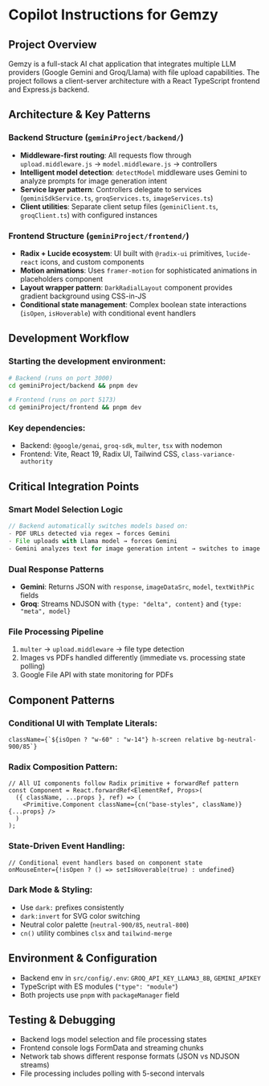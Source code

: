# Copilot Instructions for Gemzy

## Project Overview

Gemzy is a full-stack AI chat application that integrates multiple LLM providers (Google Gemini and Groq/Llama) with file upload capabilities. The project follows a client-server architecture with a React TypeScript frontend and Express.js backend.

## Architecture & Key Patterns

### Backend Structure (`geminiProject/backend/`)

- **Middleware-first routing**: All requests flow through `upload.middleware.js` → `model.middleware.js` → controllers
- **Intelligent model detection**: `detectModel` middleware uses Gemini to analyze prompts for image generation intent
- **Service layer pattern**: Controllers delegate to services (`geminiSdkService.ts`, `groqServices.ts`, `imageServices.ts`)
- **Client utilities**: Separate client setup files (`geminiClient.ts`, `groqClient.ts`) with configured instances

### Frontend Structure (`geminiProject/frontend/`)

- **Radix + Lucide ecosystem**: UI built with `@radix-ui` primitives, `lucide-react` icons, and custom components
- **Motion animations**: Uses `framer-motion` for sophisticated animations in placeholders component
- **Layout wrapper pattern**: `DarkRadialLayout` component provides gradient background using CSS-in-JS
- **Conditional state management**: Complex boolean state interactions (`isOpen`, `isHoverable`) with conditional event handlers

## Development Workflow

### Starting the development environment:

```bash
# Backend (runs on port 3000)
cd geminiProject/backend && pnpm dev

# Frontend (runs on port 5173)
cd geminiProject/frontend && pnpm dev
```

### Key dependencies:

- Backend: `@google/genai`, `groq-sdk`, `multer`, `tsx` with nodemon
- Frontend: Vite, React 19, Radix UI, Tailwind CSS, `class-variance-authority`

## Critical Integration Points

### Smart Model Selection Logic

```typescript
// Backend automatically switches models based on:
- PDF URLs detected via regex → forces Gemini
- File uploads with Llama model → forces Gemini
- Gemini analyzes text for image generation intent → switches to image generation model
```

### Dual Response Patterns

- **Gemini**: Returns JSON with `response`, `imageDataSrc`, `model`, `textWithPic` fields
- **Groq**: Streams NDJSON with `{type: "delta", content}` and `{type: "meta", model}`

### File Processing Pipeline

1. `multer` → `upload.middleware` → file type detection
2. Images vs PDFs handled differently (immediate vs. processing state polling)
3. Google File API with state monitoring for PDFs

## Component Patterns

### Conditional UI with Template Literals:

```tsx
className={`${isOpen ? "w-60" : "w-14"} h-screen relative bg-neutral-900/85`}
```

### Radix Composition Pattern:

```tsx
// All UI components follow Radix primitive + forwardRef pattern
const Component = React.forwardRef<ElementRef, Props>(
  ({ className, ...props }, ref) => (
    <Primitive.Component className={cn("base-styles", className)} {...props} />
  )
);
```

### State-Driven Event Handling:

```tsx
// Conditional event handlers based on component state
onMouseEnter={!isOpen ? () => setIsHoverable(true) : undefined}
```

### Dark Mode & Styling:

- Use `dark:` prefixes consistently
- `dark:invert` for SVG color switching
- Neutral color palette (`neutral-900/85`, `neutral-800`)
- `cn()` utility combines `clsx` and `tailwind-merge`

## Environment & Configuration

- Backend env in `src/config/.env`: `GROQ_API_KEY_LLAMA3_8B`, `GEMINI_APIKEY`
- TypeScript with ES modules (`"type": "module"`)
- Both projects use `pnpm` with `packageManager` field

## Testing & Debugging

- Backend logs model selection and file processing states
- Frontend console logs FormData and streaming chunks
- Network tab shows different response formats (JSON vs NDJSON streams)
- File processing includes polling with 5-second intervals
